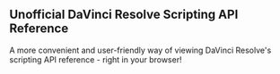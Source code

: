 ## Unofficial DaVinci Resolve Scripting API Reference
A more convenient and user-friendly way of viewing DaVinci Resolve's scripting API reference - right in your browser!
